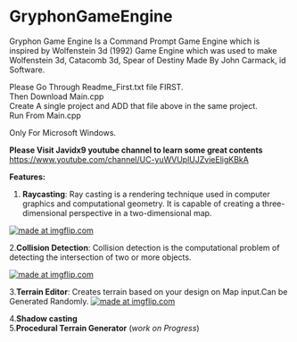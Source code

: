 # GryphonGameEngine
Gryphon Game Engine Is a Command Prompt Game Engine which is inspired by Wolfenstein 3d (1992) Game Engine which was used to make Wolfenstein 3d, Catacomb 3d, Spear of Destiny  Made By John Carmack, id Software.

Please Go Through Readme_First.txt file FIRST.                    
Then Download Main.cpp               
Create A single project and ADD that file above in the same project.             
Run From Main.cpp  

Only For Microsoft Windows.

**Please Visit Javidx9 youtube channel to learn some great contents**       
https://www.youtube.com/channel/UC-yuWVUplUJZvieEligKBkA

**Features:**
1. **Raycasting**:
                Ray casting is a rendering technique used in computer graphics and computational geometry. It is capable of creating a three-dimensional perspective in a two-dimensional map.

<a href="https://imgflip.com/gif/378h1q"><img src="https://i.imgflip.com/378h1q.gif" title="made at imgflip.com"/></a>

2.**Collision Detection**:
                 Collision detection is the computational problem of detecting the intersection of two or more objects.
                 
 <a href="https://imgflip.com/gif/378i14"><img src="https://i.imgflip.com/378i14.gif" title="made at imgflip.com"/></a>
 
 3.**Terrain Editor**:
                    Creates terrain based on your design on Map input.Can be Generated Randomly.
   <a href="https://imgflip.com/gif/378iam"><img src="https://i.imgflip.com/378iam.gif" title="made at imgflip.com"/></a>
   
  4.**Shadow casting**  
  5.**Procedural Terrain Generator**
  (*work on Progress*)
